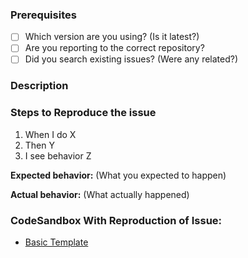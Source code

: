 ### Prerequisites

* [ ] Which version are you using? (Is it latest?)
* [ ] Are you reporting to the correct repository?
* [ ] Did you search existing issues? (Were any related?)

### Description

<!-- Description of the bug or feature -->

### Steps to Reproduce the issue

1. When I do X
2. Then Y
3. I see behavior Z

**Expected behavior:** (What you expected to happen)

**Actual behavior:** (What actually happened)


### CodeSandbox With Reproduction of Issue:

- [Basic Template](https://codesandbox.io/s/cornerstone-basic-issue-template-9slk4)
